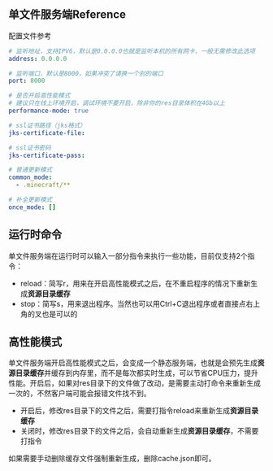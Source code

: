 ## 单文件服务端Reference

配置文件参考

```yaml
# 监听地址，支持IPV6，默认是0.0.0.0也就是监听本机的所有网卡，一般无需修改此选项
address: 0.0.0.0

# 监听端口，默认是8000，如果冲突了请换一个别的端口
port: 8000

# 是否开启高性能模式
# 建议只在线上环境开启，调试环境不要开启，除非你的res目录体积在4Gb以上
performance-mode: true

# ssl证书路径（jks格式）
jks-certificate-file:

# ssl证书密码
jks-certificate-pass: 

# 普通更新模式
common_mode:
  - .minecraft/**

# 补全更新模式
once_mode: []
```

## 运行时命令

单文件服务端在运行时可以输入一部分指令来执行一些功能，目前仅支持2个指令：

+ reload：简写r，用来在开启高性能模式之后，在不重启程序的情况下重新生成**资源目录缓存**
+ stop：简写s，用来退出程序。当然也可以用Ctrl+C退出程序或者直接点右上角的叉也是可以的

## 高性能模式

单文件服务端开启高性能模式之后，会变成一个静态服务端，也就是会预先生成**资源目录缓存**并缓存到内存里，而不是每次都实时生成，可以节省CPU压力，提升性能。开启后，如果对res目录下的文件做了改动，是需要主动打命令来重新生成一次的，不然客户端可能会报错文件找不到。

+ 开启后，修改res目录下的文件之后，需要打指令reload来重新生成**资源目录缓存**
+ 关闭时，修改res目录下的文件之后，会自动重新生成**资源目录缓存**，不需要打指令

如果需要手动删除缓存文件强制重新生成，删除cache.json即可。

